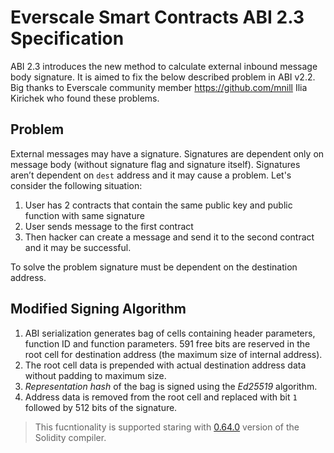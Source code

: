 # Everscale Smart Contracts ABI 2.3 Specification

ABI 2.3 introduces the new method to calculate external inbound message body signature. It is aimed to fix the below described problem in ABI v2.2.   
Big thanks to Everscale community member https://github.com/mnill Ilia Kirichek who found these problems.

## Problem
External messages may have a signature. Signatures are dependent only on message body (without signature flag and signature itself). Signatures aren’t dependent on `dest` address and it may cause a problem. Let's consider the following situation:  

1. User has 2 contracts that contain the same public key and public function with same signature
2. User sends message to the first contract
3. Then hacker can create a message and send it to the second contract and it may be successful.

To solve the problem signature must be dependent on the destination address.

## Modified Signing Algorithm

1. ABI serialization generates bag of cells containing header parameters, function ID and function parameters.
591 free bits are reserved in the root cell for destination address (the maximum size of internal address).
2. The root cell data is prepended with actual destination address data without padding to maximum size.
3. *Representation hash* of the bag is signed using the *Ed25519* algorithm.
4. Address data is removed from the root cell and replaced with bit `1` followed by 512 bits of the signature.

> This fucntionality is supported staring with [0.64.0](https://github.com/tonlabs/TON-Solidity-Compiler/blob/master/Changelog_TON.md#0640-2022-08-18) version of the Solidity compiler.


